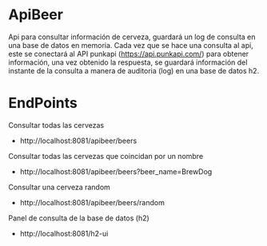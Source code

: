 # ApiBeer
Api para consultar información de cerveza, guardará un log de consulta en una base de datos en memoria.
Cada vez que se hace una consulta al api, este se conectará al API punkapi (https://api.punkapi.com/) para obtener información,
una vez obtenido la respuesta, se guardará información del instante de la consulta a manera de auditoria (log) en una base de
datos h2.

# EndPoints
Consultar todas las cervezas
- http://localhost:8081/apibeer/beers

Consultar todas las cervezas que coincidan por un nombre
- http://localhost:8081/apibeer/beers?beer_name=BrewDog

Consultar una cerveza random
- http://localhost:8081/apibeer/beers/random

Panel de consulta de la base de datos (h2)
- http://localhost:8081/h2-ui


